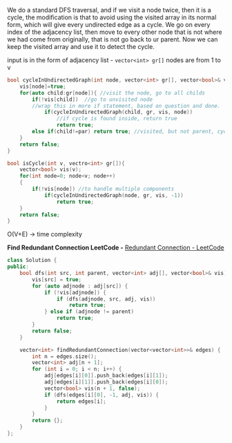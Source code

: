   We do a standard DFS traversal, and if we visit a node twice, then it is a cycle,
  the modification is that to avoid using the visited array in its normal form, which will give every undirected edge as a cycle. 
  We go on every index of the adjacency list, then move to every other node that is not where we had come from originally, that is not go back to ur parent.
  Now we can keep the visited array and use it to detect the cycle.

input is in the form of adjacency list - `vector<int> gr[]`
nodes are from 1 to v

```C++
bool cycleInUndirectedGraph(int node, vector<int> gr[], vector<bool>& vis, int par){
	vis[node]=true;
	for(auto child:gr[node]){ //visit the node, go to all childs
		if(!vis[child])  //go to unvisited node 
		//wrap this in more if statement, based on question and done.
			if(cycleInUndirectedGraph(child, gr, vis, node))
				//if cycle is found inside, return true
				return true;
		else if(child!=par) return true; //visited, but not parent, cycle.
	}
	return false;
}

bool isCycle(int v, vectro<int> gr[]){
	vector<bool> vis(v);
	for(int node=0; node<v; node++)
	{
		if(!vis[node]) //to handle multiple components 
			if(cycleInUndirectedGraph(node, gr, vis, -1))
				return true;
	}
	return false;
}
```

O(V+E) -> time complexity

**Find Redundant Connection LeetCode -** 
[Redundant Connection - LeetCode](https://leetcode.com/problems/redundant-connection/description/)

```C++
class Solution {
public:
    bool dfs(int src, int parent, vector<int> adj[], vector<bool>& vis) {
        vis[src] = true;
        for (auto adjnode : adj[src]) {
            if (!vis[adjnode]) {
                if (dfs(adjnode, src, adj, vis))
                    return true;
            } else if (adjnode != parent)
                return true;
        }
        return false;
    }

    vector<int> findRedundantConnection(vector<vector<int>>& edges) {
        int n = edges.size();
        vector<int> adj[n + 1];
        for (int i = 0; i < n; i++) {
            adj[edges[i][0]].push_back(edges[i][1]);
            adj[edges[i][1]].push_back(edges[i][0]);
            vector<bool> vis(n + 1, false);
            if (dfs(edges[i][0], -1, adj, vis)) {
                return edges[i];
            }
        }
        return {};
    }
};
```




